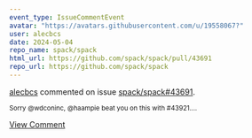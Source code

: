 ```yaml
---
event_type: IssueCommentEvent
avatar: "https://avatars.githubusercontent.com/u/19558067?"
user: alecbcs
date: 2024-05-04
repo_name: spack/spack
html_url: https://github.com/spack/spack/pull/43691
repo_url: https://github.com/spack/spack
---
```


<a href='https://github.com/alecbcs' target='_blank'>alecbcs</a> commented on issue <a href='https://github.com/spack/spack/pull/43691' target='_blank'>spack/spack#43691</a>.

<small>Sorry @wdconinc, @haampie beat you on this with #43921....</small>

<a href='https://github.com/spack/spack/pull/43691' target='_blank'>View Comment</a>